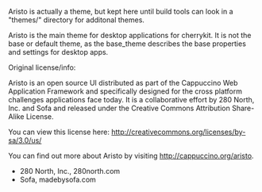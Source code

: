 Aristo is actually a theme, but kept here until build tools can look in a "themes/" directory for additonal themes.

Aristo is the main theme for desktop applications for cherrykit. It is not the
base or default theme, as the base_theme describes the base properties and 
settings for desktop apps.

Original license/info:

Aristo is an open source UI distributed as part of the Cappuccino Web Application Framework and specifically designed for the cross platform challenges applications face today. It is a collaborative effort by 280 North, Inc. and Sofa and released under the Creative Commons Attribution Share-Alike License.

You can view this license here: http://creativecommons.org/licenses/by-sa/3.0/us/

You can find out more about Aristo by visiting http://cappuccino.org/aristo.

- 280 North, Inc., 280north.com
- Sofa, madebysofa.com
